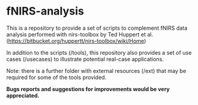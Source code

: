 # fNIRS-analysis

This is a repository to provide a set of scripts to complement fNIRS data analysis performed with nirs-toolbox by Ted Huppert et al. (https://bitbucket.org/huppertt/nirs-toolbox/wiki/Home)

In addition to the scripts (/tools), this repository also provides a set of use cases (/usecases) to illustrate potential real-case applications.

Note: there is a further folder with external resources (/ext) that may be required for some of the tools provided.

**Bugs reports and suggestions for improvements would be very appreciated.**